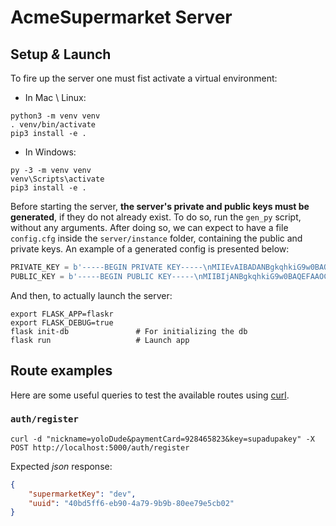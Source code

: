 # AcmeSupermarket Server

## Setup _&_ Launch

To fire up the server one must fist activate a virtual environment:

* In Mac \ Linux:
```shell
python3 -m venv venv
. venv/bin/activate
pip3 install -e .
```

* In Windows:
```shell
py -3 -m venv venv
venv\Scripts\activate
pip3 install -e .
```

Before starting the server, __the server's private and public keys must be generated__, if they do not already exist. To do so, run the `gen_py` script, without any arguments. After doing so, we can expect to have a file `config.cfg` inside the `server/instance` folder, containing the public and private keys. An example of a generated config is presented below:
```python
PRIVATE_KEY = b'-----BEGIN PRIVATE KEY-----\nMIIEvAIBADANBgkqhkiG9w0BAQEFAASCBKYwggSiAgEAAoIBAQC3 (...) +1N3qe8Fqfsg3dN\nWgK3Al1dnYR6B7K8sxTpk6vZGYZAvmRv7FdSgQECgYA0+nc1JFrDJVJJUUNiDvRF\nJR15M/rnaHlZgVSGT/4zEU4WOrbf9Q9Y8EXQ6E+IaoFVnkVeUM2zeUqDt74Z/y7k\nqpyc/UqwY+qj/pBB0mHbgd8K//Abl09fOfcRn0DdxH3NIv2YgoArU9N1N+9ZHtnm\nMUxTmH7NuybUjjCORXiqoQ==\n-----END PRIVATE KEY-----\n'
PUBLIC_KEY = b'-----BEGIN PUBLIC KEY-----\nMIIBIjANBgkqhkiG9w0BAQEFAAOCAQ8AMIIBCgKCAQEAtwx/nyw1V+NcxCEoLKvM\nDm7CUFDq/bar7Jh0OkgF8NkH5YRauSONT8D8l2EMD7tV3A154CMoJHY0i8466q3T\n45RhO7JHS+Kncl2Ggsa/R/0lKDz1h5SuglRp4McDHtHVCpkulh+ad6NhLKtRz2xO\nAYahAEuAdx3O5GM153VM55190BxlffuXkC9wbyGvi9za75O1J/Y4eBMbAYrEQvlG\nXyMgBZHPgK0uOoACm3m7FbqjmtfZGdByb5sBx/iyRmtknFwKElSuqQHH5g+KMHVt\n2eprMxN4YeoSyqltkHhp3T/97xQFimFIh/gUqmiczfsolG3uFIkkGqcOgbEVda1V\nGQIDAQAB\n-----END PUBLIC KEY-----\n'
```

And then, to actually launch the server:
```shell
export FLASK_APP=flaskr
export FLASK_DEBUG=true
flask init-db               # For initializing the db
flask run                   # Launch app
```

## Route examples

Here are some useful queries to test the available routes using [curl](https://curl.haxx.se).

### `auth/register`
```shell
curl -d "nickname=yoloDude&paymentCard=928465823&key=supadupakey" -X POST http://localhost:5000/auth/register
```
Expected _json_ response:
```json
{
    "supermarketKey": "dev",
    "uuid": "40bd5ff6-eb90-4a79-9b9b-80ee79e5cb02"
}
```